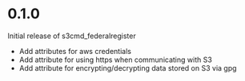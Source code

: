 # 0.1.0

Initial release of s3cmd_federalregister

* Add attributes for aws credentials
* Add attribute for using https when communicating with S3
* Add attribute for encrypting/decrypting data stored on S3 via gpg
